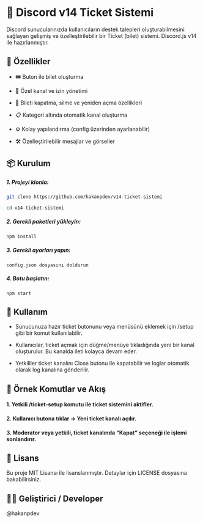 
# 🎫 Discord v14 Ticket Sistemi

Discord sunucularınızda kullanıcıların destek talepleri oluşturabilmesini sağlayan gelişmiş ve özelleştirilebilir bir Ticket (bilet) sistemi. Discord.js v14 ile hazırlanmıştır.


## 🚀 Özellikler

- 🎟️ Buton ile bilet oluşturma

- 🔐 Özel kanal ve izin yönetimi

- 🔁 Bileti kapatma, silme ve yeniden açma özellikleri

- 📋 Kategori altında otomatik kanal oluşturma

- ⚙️ Kolay yapılandırma (config üzerinden ayarlanabilir)

- 🛠️ Özelleştirilebilir mesajlar ve görseller


## 📦 Kurulum

##### 1. Projeyi klonla:
```bash
git clone https://github.com/hakanpdev/v14-ticket-sistemi

cd v14-ticket-sistemi
```

##### 2. Gerekli paketleri yükleyin:
```bash
npm install
```

##### 3. Gerekli ayarları yapın:
```
config.json dosyasını doldurun
```

##### 4. Botu başlatın:
```
npm start
```

## 🎯 Kullanım

- Sunucunuza hazır ticket butonunu veya menüsünü eklemek için /setup gibi bir komut kullanılabilir.

- Kullanıcılar, ticket açmak için düğme/menüye tıkladığında yeni bir kanal oluşturulur. Bu kanalda ileti kolayca devam eder.

- Yetkililer ticket kanalını Close butonu ile kapatabilir ve loglar otomatik olarak log kanalına gönderilir.

## 🧪 Örnek Komutlar ve Akış

#### 1. Yetkili /ticket-setup komutu ile ticket sistemini aktifler.

#### 2. Kullanıcı butona tıklar → Yeni ticket kanalı açılır.

#### 3. Moderator veya yetkili, ticket kanalında “Kapat” seçeneği ile işlemi sonlandırır.






## 📄 Lisans

Bu proje MIT Lisansı ile lisanslanmıştır. Detaylar için LICENSE dosyasına bakabilirsiniz.


## 👨‍💻 Geliştirici / Developer

@hakanpdev
